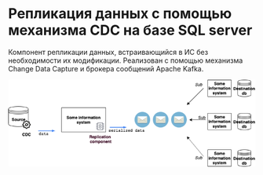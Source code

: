 # Репликация данных с помощью механизма CDC на базе SQL server

Компонент репликации данных, встраивающийся в ИС без необходимости их модификации.
Реализован с помощью механизма Change Data Capture и брокера сообщений Apache Kafka.

![](Diagram.png)